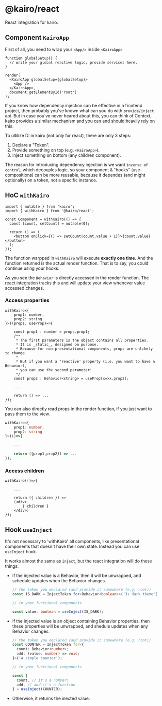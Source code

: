 # @kairo/react

React integration for kairo.

## Component `KairoApp`

First of all, you need to wrap your `<App/>` inside `<KairoApp>`

```tsx
function globalSetup() {
  // write your global reactive logic, provide services here.
}

render(
  <KairoApp globalSetup={globalSetup}>
    <App />
  </KairoApp>,
  document.getElementById('root')
);
```

If you know how dependency injection can be effective in a frontend project, then probably you've known what can you do with `provide/inject` api. But in case you've never heared about this, you can think of Context, kairo provides a similar mechanism and you can and should heavily rely on this.

To ultilize DI in kairo (not only for react), there are only 3 steps:

1. Declare a "Token".
2. Provide something on top (e.g. `<KairoApp>`).
3. Inject something on bottom (any children component).

The reason for introducing dependency injection is we want `inverse of control`, which decouples logic, so your component & "hooks" (use-compositions) can be more reusable, because it dependes (and might optionally) on a token, not a specific instance.

## HoC `withKairo`

```tsx
import { mutable } from 'kairo';
import { withKairo } from '@kairo/react';

const Component = withKairo(() => {
  const [count, setCount] = mutable(0);

  return () => (
    <button onClick={() => setCount(count.value + 1)}>{count.value}</button>
  );
});
```

The function warpped in `withKairo` will execute **exactly one time**. And the function returned is the actual render function. That is to say, you could continue using your hooks.

As you see the `Behavior` is directly accessed in the render function. The react integration tracks this and will update your view whenever value accessed changes.

### Access properties

```tsx
withKairo<{
    prop1: number,
    prop2: string
}>((props, useProp)=>{

    const prop1 : number = props.prop1;
    /**
     * The first parameters is the object contains all properties.
     * It is _static_, designed on purpose.
     * Because for non-presentational components, props are unlikely to change.
     *
     * But if you want a 'reactive' property (i.e. you want to have a Behavior),
     * you can use the second parameter:
     */
    const prop2 : Behavior<string> = useProp(x=>x.prop2);

    ...

    return () => ...
});
```

You can also directly read props in the render function, if you just want to pass them to the view.

```ts
withKairo<{
    prop1: number,
    prop2: string
}>(()=>{

    ...

    return ({prop1,prop2}) => ...
});
```

### Access children

```tsx
withKairo(()=>{

    ...

    return ({ children }) =>
    (<div>
        { children }
    </div>)
});
```

<!-- ## Why dependency injection? -->

## Hook `useInject`

It's not necessary to 'withKairo' all components, like presentational components that doesn't have their own state. Instead you can use `useInject` hook.

It works almost the same as `inject`, but the react integration will do these things:

- If the injected value is a Behavior, then it will be unwrapped, and schedule updates when the Behavior changes.

  ```ts
  // the token you declared (and provide it somewhere (e.g. root))
  const IS_DARK = InjectToken.for<Behavior<boolean>>('Is dark theme');

  // in your functional components

  const value: boolean = useInject(IS_DARK);
  ```

- If the injected value is an object containing Behavior properties, then these properties will be unwrapped, and shedule updates when any Behavior changes.

  ```ts
  // the token you declared (and provide it somewhere (e.g. root))
  const COUNTER = InjectToken.for<{
    count: Behavior<number>;
    add: (value: number) => void;
  }>('A simple counter');

  // in your functional components

  const {
    count, // it's a number!
    add, // and it's a function
  } = useInject(COUNTER);
  ```

- Otherwise, it returns the inected value.
